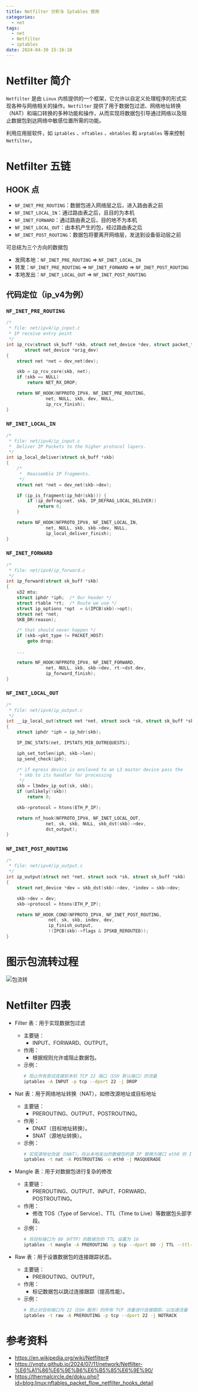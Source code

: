 ```yaml
---
title: Netfilter 分析与 Iptables 使用
categories:
  - net
tags:
  - net
  - Netfilter
  - iptables
date: 2024-04-30 15:16:18
---
```


# Netfilter 简介

`Netfilter` 是由 `Linux` 内核提供的一个框架，它允许以自定义处理程序的形式实现各种与网络相关的操作。`Netfilter` 提供了用于数据包过滤、网络地址转换（NAT）和端口转换的多种功能和操作，从而实现将数据包引导通过网络以及阻止数据包到达网络中敏感位置所需的功能。

利用应用层软件，如 `iptables` 、`nftables` 、`ebtables` 和 `arptables` 等来控制 `Netfilter`。

# Netfilter 五链

## HOOK 点

- `NF_INET_PRE_ROUTING`：数据包进入网络层之后，进入路由表之前
- `NF_INET_LOCAL_IN`：通过路由表之后，且目的为本机
- `NF_INET_FORWARD`：通过路由表之后，目的地不为本机
- `NF_INET_LOCAL_OUT`：由本机产生的包，经过路由表之后
- `NF_INET_POST_ROUTING`：数据包将要离开网络层，发送到设备驱动层之前

可总结为三个方向的数据包

- 发网本地：`NF_INET_PRE_ROUTING` => `NF_INET_LOCAL_IN`
- 转发：`NF_INET_PRE_ROUTING` => `NF_INET_FORWARD` => `NF_INET_POST_ROUTING`
- 本地发出：`NF_INET_LOCAL_OUT` => `NF_INET_POST_ROUTING`

## 代码定位（ip_v4为例）

### `NF_INET_PRE_ROUTING`

```c
/*
 * file: net/ipv4/ip_input.c
 * IP receive entry point
 */
int ip_rcv(struct sk_buff *skb, struct net_device *dev, struct packet_type *pt,
	   struct net_device *orig_dev)
{
	struct net *net = dev_net(dev);

	skb = ip_rcv_core(skb, net);
	if (skb == NULL)
		return NET_RX_DROP;

	return NF_HOOK(NFPROTO_IPV4, NF_INET_PRE_ROUTING,
		       net, NULL, skb, dev, NULL,
		       ip_rcv_finish);
}
```

### `NF_INET_LOCAL_IN`

```c
/* 
 * file: net/ipv4/ip_input.c
 * 	Deliver IP Packets to the higher protocol layers.
 */
int ip_local_deliver(struct sk_buff *skb)
{
	/*
	 *	Reassemble IP fragments.
	 */
	struct net *net = dev_net(skb->dev);

	if (ip_is_fragment(ip_hdr(skb))) {
		if (ip_defrag(net, skb, IP_DEFRAG_LOCAL_DELIVER))
			return 0;
	}

	return NF_HOOK(NFPROTO_IPV4, NF_INET_LOCAL_IN,
		       net, NULL, skb, skb->dev, NULL,
		       ip_local_deliver_finish);
}
```

### `NF_INET_FORWARD`

```c
/*
 * file: net/ipv4/ip_forward.c
 */
int ip_forward(struct sk_buff *skb)
{
	u32 mtu;
	struct iphdr *iph;	/* Our header */
	struct rtable *rt;	/* Route we use */
	struct ip_options *opt	= &(IPCB(skb)->opt);
	struct net *net;
	SKB_DR(reason);

	/* that should never happen */
	if (skb->pkt_type != PACKET_HOST)
		goto drop;

	...

	return NF_HOOK(NFPROTO_IPV4, NF_INET_FORWARD,
		       net, NULL, skb, skb->dev, rt->dst.dev,
		       ip_forward_finish);
}
```

### `NF_INET_LOCAL_OUT`

```c
/*
 * file: net/ipv4/ip_output.c
 */
int __ip_local_out(struct net *net, struct sock *sk, struct sk_buff *skb)
{
	struct iphdr *iph = ip_hdr(skb);

	IP_INC_STATS(net, IPSTATS_MIB_OUTREQUESTS);

	iph_set_totlen(iph, skb->len);
	ip_send_check(iph);

	/* if egress device is enslaved to an L3 master device pass the
	 * skb to its handler for processing
	 */
	skb = l3mdev_ip_out(sk, skb);
	if (unlikely(!skb))
		return 0;

	skb->protocol = htons(ETH_P_IP);

	return nf_hook(NFPROTO_IPV4, NF_INET_LOCAL_OUT,
		       net, sk, skb, NULL, skb_dst(skb)->dev,
		       dst_output);
}
```

### `NF_INET_POST_ROUTING`

```c
/*
 * file: net/ipv4/ip_output.c
 */
int ip_output(struct net *net, struct sock *sk, struct sk_buff *skb)
{
	struct net_device *dev = skb_dst(skb)->dev, *indev = skb->dev;

	skb->dev = dev;
	skb->protocol = htons(ETH_P_IP);

	return NF_HOOK_COND(NFPROTO_IPV4, NF_INET_POST_ROUTING,
			    net, sk, skb, indev, dev,
			    ip_finish_output,
			    !(IPCB(skb)->flags & IPSKB_REROUTED));
}
```

# 图示包流转过程

![包流转](../../imgs/netfilter/image-20241129173040396.png)

# Netfilter 四表

- Filter 表：用于实现数据包过滤
  - 主要链：
    - INPUT、FORWARD、OUTPUT。
  - 作用：
    - 根据规则允许或阻止数据包。
  - 示例：
    ```bash
    # 阻止所有尝试连接到本机 TCP 22 端口（SSH 默认端口）的流量
    iptables -A INPUT -p tcp --dport 22 -j DROP 
    ```

- Nat 表：用于网络地址转换（NAT），如修改源地址或目标地址
  - 主要链：
    - PREROUTING、OUTPUT、POSTROUTING。
  - 作用：
    - DNAT（目标地址转换）。
    - SNAT（源地址转换）。
  - 示例：
    ```bash
    # 实现源地址伪装（SNAT），将从本地发出的数据包的源 IP 替换为接口 eth0 的 IP 地址
    iptables -t nat -A POSTROUTING -o eth0 -j MASQUERADE
    ```

- Mangle 表：用于对数据包进行复杂的修改

  - 主要链：
    - PREROUTING、OUTPUT、INPUT、FORWARD、POSTROUTING。
  - 作用：
    - 修改 TOS（Type of Service）、TTL（Time to Live）等数据包头部字段。
  - 示例：
    ```bash
    # 将目标端口为 80（HTTP）的数据包的 TTL 设置为 16
    iptables -t mangle -A PREROUTING -p tcp --dport 80 -j TTL --ttl-set 16
    ```

- Raw 表：用于设置数据包的连接跟踪状态。
  - 主要链：
    - PREROUTING、OUTPUT。
  - 作用：
    - 标记数据包以跳过连接跟踪（提高性能）。
  - 示例：
    ```bash
    # 禁止对目标端口为 22（SSH 服务）的所有 TCP 流量进行连接跟踪，以加速流量
    iptables -t raw -A PREROUTING -p tcp --dport 22 -j NOTRACK
    ```

# 参考资料

- https://en.wikipedia.org/wiki/Netfilter#
- https://yngty.github.io/2024/07/11/network/Netfilter-%E6%A1%86%E6%9E%B6%E6%B5%85%E6%9E%90/
- https://thermalcircle.de/doku.php?id=blog:linux:nftables_packet_flow_netfilter_hooks_detail